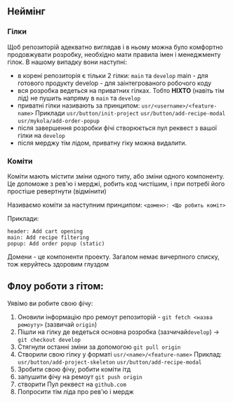 ## Неймінг
### Гілки
Щоб репозиторій адекватно виглядав і в ньому можна було комфортно продовжувати розробку, необхідно мати правила імен і менеджменту гілок.
В нашому випадку вони наступні:
- в корені репозиторія є тільки 2 гілки: `main` та `develop`
  main - для готового продукту
  develop - для заінтегрованого робочого коду
- вся розробка ведеться на приватних гілках. Тобто **НІХТО** (навіть тім лід) не пушить напряму в `main` та `develop`
- приватні гілки називають за принципом:
  `usr/<username>/<feature-name>`
  Приклади
   `usr/button/init-project`
   `usr/button/add-recipe-modal`
   `usr/mykola/add-order-popup`
- після завершення розробки фічі створюється пул реквест з вашої гілки на `develop`
- після мерджу тім лідом, приватну гіку можна видалити.

### Коміти
Коміти мають містити зміни одного типу, або зміни одного компоненту.
Це допоможе з рев'ю і мерджі, робить код чистішим, і при потребі його простіше ревертнути (відмінити)

Називаємо коміти за наступним принципом:
`<домен>: <Що робить коміт>`

Приклади:
```
header: Add cart opening
main: Add recipe filtering
popup: Add order popup (static)
```

Домени - це компоненти проекту. Загалом немає вичерпного списку, тож керуйтесь здоровим глуздом
## Флоу роботи з гітом:
Уявімо ви робите свою фічу:
1. Оновили інформацію про ремоут репозиторій - `git fetch <назва ремоуту>` (зазвичай `origin`)
2. Пішли на гілку де ведеться основна розробка (зазчичай`develop`)
	-> `git checkout develop`
3. Стягнули останні зміни за допомогою `git pull origin`
4. Створили свою гілку у форматі `usr/<name>/<feature-name>`
   Приклад: 
   `usr/button/add-project-skeleton`
   `usr/button/add-recipe-modal`
5. Зробити свою фічу, робити коміти ітд
6. запушити фічу на ремоут `git push origin`
7. створити Пул реквест на `github.com`
8. Попросити тім ліда про рев'ю і мердж
